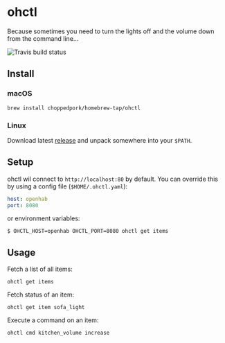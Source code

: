 # ohctl

Because sometimes you need to turn the lights off and the volume down from the command line...

![Travis build status][travis]

## Install

### macOS

    brew install choppedpork/homebrew-tap/ohctl

### Linux

Download latest [release](https://github.com/choppedpork/ohctl/releases) and unpack somewhere into your `$PATH`.

## Setup

ohctl wil connect to `http://localhost:80` by default. You can override this by using a config file (`$HOME/.ohctl.yaml`): 

```yaml
host: openhab
port: 8080
```

or environment variables:

    $ OHCTL_HOST=openhab OHCTL_PORT=8080 ohctl get items


## Usage

Fetch a list of all items:

    ohctl get items

Fetch status of an item:

    ohctl get item sofa_light

Execute a command on an item:

    ohctl cmd kitchen_volume increase

[travis]: https://travis-ci.org/choppedpork/ohctl.svg?branch=master